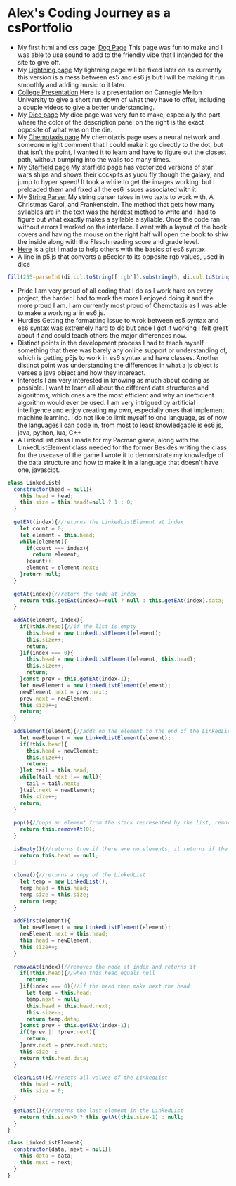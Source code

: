 # Alex's Coding Journey as a csPortfolio
* My first html and css page: [Dog Page](https://moranarm.github.io/csPortfolio/dogPage/index.html)
This page was fun to make and I was able to use sound to add to the friendly vibe that I intended for the site to give off. 
* My [Lightning page](https://moranarm.github.io/csPortfolio/lightning/index.html)
My lightning page will be fixed later on as currently this version is a mess between es5 and es6 js but I will be making it run smoothly and adding music to it later.
* [College Presentation](https://docs.google.com/presentation/d/e/2PACX-1vSz63XYFmLCo4lpmcDufMi450PR8rp9EJMX666LPO8D7g4zMFWxa97SaYVDbJSRZMo6lnGwVnzlvl4R/pub?start=true&loop=true&delayms=3000)
Here is a presentation on Carnegie Mellon University to give a short run down of what they have to offer, including a couple videos to give a better understanding.
* My [Dice page](https://moranarm.github.io/csPortfolio/Dice/index.html)
My dice page was very fun to make, especially the part where the color of the description panel on the right is the exact opposite of what was on the die.
* My [Chemotaxis page](https://moranarm.github.io/csPortfolio/Chemotaxis/index.html)
My chemotaxis page uses a neural network and someone might comment that I could make it go directly to the dot, but that isn't the point, I wanted it to learn and have to figure out the closest path, without bumping into the walls too many times.
* My [Starfield page](https://moranarm.github.io/csPortfolio/Starfield/index.html)
My starfield page has vectorized versions of star wars ships and shows their cockpits as yuou fly though the galaxy, and jump to hyper speed! It took a while to get the images working, but I preloaded them and fixed all the es6 issues associated with it.
* My [String Parser](https://docs.google.com/presentation/d/e/2PACX-1vRl-XgKtMmJx78OYeaVCHrHq3IZM6J4UOC9TOFCmr3xXXtZmp-kGzUnLdkSl7BO5UwMdwR4f-LW3TAN/pub?start=true&loop=true&delayms=3000)
My string parser takes in two texts to work with, A Christmas Carol, and Frankenstein. The method that gets how many syllables are in the text was the hardest method to write and I had to figure out what exactly makes a syllable a syllable. Once the code ran without errors I worked on the interface. I went with a layout of the book covers and having the mouse on the right half will open the book to shiw the inside along with the Flesch reading score and grade level.
* [Here](https://gist.github.com/MoranARM/1e10f3b3714216b38e8e3d9bb37968be) is a gist I made to help others with the basics of es6 syntax
* A line in p5.js that converts a p5color to its opposite rgb values, used in dice
```javascript
fill(255-parseInt(di.col.toString(['rgb']).substring(5, di.col.toString(['rgb']).indexOf(",")), 10), 255-parseInt(di.col.toString(['rgb']).slice(di.col.toString(['rgb']).indexOf(",")+1).substring(0, di.col.toString(['rgb']).slice(di.col.toString(['rgb']).indexOf(",")+1).indexOf(",")), 10) , 255-parseInt(di.col.toString(['rgb']).slice(di.col.toString(['rgb']).indexOf(",")+1).substring(di.col.toString(['rgb']).slice(di.col.toString(['rgb']).indexOf(",")+1).indexOf(",")+1).substring(0, di.col.toString(['rgb']).slice(di.col.toString(['rgb']).indexOf(",")+1).substring(di.col.toString(['rgb']).slice(di.col.toString(['rgb']).indexOf(",")+1).indexOf(",")+1).indexOf(",")), 10));
```
* Pride
I am very proud of all coding that I do as I work hard on every project, the harder I had to work the more I enjoyed doing it and the more proud I am. I am currently most proud of Chemotaxis as I was able to make a working ai in es6 js.
* Hurdles
Getting the formatting issue to wrok between es5 syntax and es6 syntax was extremely hard to do but once I got it working I felt great about it and could teach others the major differences now. 
* Distinct points in the development process
I had to teach myself something that there was barely any online support or understanding of, which is getting p5js to work in es6 syntax and have classes. Another distinct point was understanding the differences in what a js object is verses a java object and how they intereact. 
* Interests
I am very interested in knowing as much about coding as possible. I want to learn all about the different data structures and algorithms, which ones are the most efficient and why an inefficient algorithm would ever be used. I am very intrigued by artificial intelligence and enjoy creating my own, especially ones that implement machine learning. I do not like to limit myself to one language, as of now the languages I can code in, from most to least knowledgable is es6 js, java, python, lua, C++ 
* A LinkedList class I made for my Pacman game, along with the LinkedListElement class needed for the former
Besides writing the class for the usecase of the game I wrote it to demonstrate my knowledge of the data structure and how to make it in a language that doesn't have one, javascipt.
```javascript
class LinkedList{
  constructor(head = null){
    this.head = head;
    this.size = this.head!=null ? 1 : 0;
  }
  
  getEAt(index){//returns the LinkedListElement at index
    let count = 0;
    let element = this.head;
    while(element){
      if(count === index){
        return element;
      }count++;
      element = element.next;
    }return null;
  }
  
  getAt(index){//return the node at index
    return this.getEAt(index)==null ? null : this.getEAt(index).data;
  }
  
  addAt(element, index){
    if(!this.head){//if the list is empty
      this.head = new LinkedListElement(element);
      this.size++;
      return;
    }if(index === 0){
      this.head = new LinkedListElement(element, this.head);
      this.size++;
      return;
    }const prev = this.getEAt(index-1);
    let newElement = new LinkedListElement(element);
    newElement.next = prev.next;
    prev.next = newElement;
    this.size++;
    return;
  }
  
  addElement(element){//adds on the element to the end of the LinkedList
    let newElement = new LinkedListElement(element);
    if(!this.head){
      this.head = newElement;
      this.size++;
      return;
    }let tail = this.head;
    while(tail.next !== null){
      tail = tail.next;
    }tail.next = newElement;
    this.size++;
    return;
  }
  
  pop(){//pops an element from the stack represented by the list, removes and returns the first element
    return this.removeAt(0);
  }
  
  isEmpty(){//returns true if there are no elements, it returns if the size is equal to 0
    return this.head == null;
  }
  
  clone(){//returns a copy of the LinkedList
    let temp = new LinkedList();
    temp.head = this.head;
    temp.size = this.size;
    return temp;
  }
  
  addFirst(element){
    let newElement = new LinkedListElement(element);
    newElement.next = this.head;
    this.head = newElement;
    this.size++;
  }
  
  removeAt(index){//removes the node at index and returns it
    if(!this.head){//when this.head equals null
      return;
    }if(index === 0){//if the head then make next the head
      let temp = this.head;
      temp.next = null;
      this.head = this.head.next;
      this.size--;
      return temp.data;
    }const prev = this.getEAt(index-1);
    if(!prev || !prev.next){
      return;
    }prev.next = prev.next.next;
    this.size--;
    return this.head.data;
  }
  
  clearList(){//resets all values of the LinkedList
    this.head = null;
    this.size = 0;
  }
  
  getLast(){//returns the last element in the LinkedList
    return this.size>0 ? this.getAt(this.size-1) : null;
  }
}

class LinkedListElement{
  constructor(data, next = null){
    this.data = data;
    this.next = next;
  }
}
```
